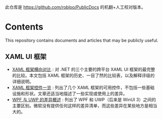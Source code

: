 此仓库是 https://github.com/robloo/PublicDocs 的机翻+人工校对版本。

# Contents

This repository contains documents and articles that may be publicly useful.

## XAML UI 框架

 * [XAML 框架横向对比](https://github.com/1357310795/XAML-UI-Docs/blob/master/XAMLFrameworkComparison.md) : 对 .NET 的三个主要的跨平台 XAML UI 框架的最完整的比较。本文包括 XAML 框架的历史、一目了然的比较表，以及解释评级的详细说明。
 * [XAML 框架控件一览](https://github.com/1357310795/XAML-UI-Docs/blob/master/XAMLFrameworkControls.md) : 列出了几个 XAML 框架的可用控件，不包括一些基础设施和形状。文章还适当地描述了一些实现或使用上的差异。
 * [WPF 与 UWP 的差异概述](https://github.com/1357310795/XAML-UI-Docs/PublicDocs/blob/master/UWPvsWPF.md) : 列出了 WPF 和 UWP（后来是 WinUI 3）之间的主要区别。微软没有提供任何这样的差异清单，而这些差异在某些地方是相当大的。
